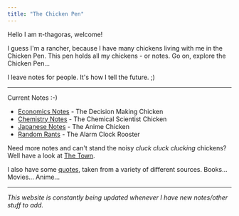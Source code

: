```yaml
---
title: "The Chicken Pen"
---
```


Hello I am π-thagoras, welcome!

I guess I'm a rancher, because I have many chickens living with me in the Chicken Pen. This pen holds all my chickens - or notes. Go on, explore the Chicken Pen...

I leave notes for people. It's how I tell the future. ;)

---
Current Notes :-)
- [Economics Notes](economics/Economics-Notes.md) - The Decision Making Chicken
- [Chemistry Notes](chemistry/Chemistry-Notes.md) - The Chemical Scientist Chicken
- [Japanese Notes](japanese/Japanese-Notes.md) - The Anime Chicken
- [Random Rants](Random-Rants.md) - The Alarm Clock Rooster

Need more notes and can't stand the noisy *cluck cluck clucking* chickens? Well have a look at [The Town](The-Town.md).

I also have some [quotes](Quotes.md), taken from a variety of different sources. Books... Movies... Anime...

---
*This website is constantly being updated whenever I have new notes/other stuff to add.*
